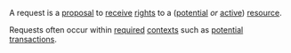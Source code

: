 A request is a [proposal](https://github.com/gcassel/Modular-Organization-Terminology/blob/master/terms/proposal.md) to [receive](https://github.com/gcassel/Modular-Organization-Terminology/blob/master/terms/receive.md) [rights](https://github.com/gcassel/Modular-Organization-Terminology/blob/master/terms/right.md) to a ([potential](https://github.com/gcassel/Modular-Organization-Terminology/blob/master/terms/potential.md) *or* [active](https://github.com/gcassel/Modular-Organization-Terminology/blob/master/terms/active.md)) [resource](https://github.com/gcassel/Modular-Organization-Terminology/blob/master/terms/resource.md).

Requests often occur within [required](https://github.com/gcassel/Modular-Organization-Terminology/blob/master/terms/requirement.md) [contexts](https://github.com/gcassel/Modular-Organization-Terminology/blob/master/terms/context.md) such as [potential](https://github.com/gcassel/Modular-Organization-Terminology/blob/master/terms/potential.md) [transactions](https://github.com/gcassel/Modular-Organization-Terminology/blob/master/terms/transaction.md).
